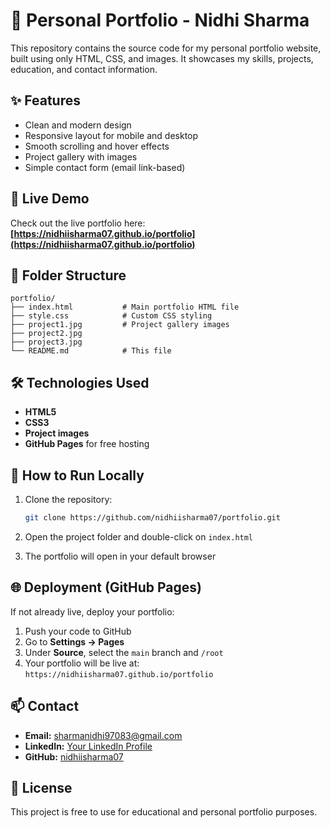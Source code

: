 # 🎨 Personal Portfolio - Nidhi Sharma

This repository contains the source code for my personal portfolio website, built using only HTML, CSS, and images. It showcases my skills, projects, education, and contact information.

## ✨ Features

- Clean and modern design  
- Responsive layout for mobile and desktop  
- Smooth scrolling and hover effects  
- Project gallery with images  
- Simple contact form (email link-based)  

## 🚀 Live Demo

Check out the live portfolio here:  
**[https://nidhiisharma07.github.io/portfolio](https://nidhiisharma07.github.io/portfolio)**  

## 📂 Folder Structure

```
portfolio/
├── index.html           # Main portfolio HTML file
├── style.css            # Custom CSS styling
├── project1.jpg         # Project gallery images
├── project2.jpg
├── project3.jpg
└── README.md            # This file
```

## 🛠️ Technologies Used

- **HTML5**  
- **CSS3**  
- **Project images**  
- **GitHub Pages** for free hosting  

## 📝 How to Run Locally

1. Clone the repository:

   ```bash
   git clone https://github.com/nidhiisharma07/portfolio.git
   ```

2. Open the project folder and double-click on `index.html`  
3. The portfolio will open in your default browser  

## 🌐 Deployment (GitHub Pages)

If not already live, deploy your portfolio:

1. Push your code to GitHub  
2. Go to **Settings → Pages**  
3. Under **Source**, select the `main` branch and `/root`  
4. Your portfolio will be live at:  
   `https://nidhiisharma07.github.io/portfolio`

## 📫 Contact

- **Email:** sharmanidhi97083@gmail.com  
- **LinkedIn:** [Your LinkedIn Profile](https://www.linkedin.com/in/nidhi-sharma-40247b272?utm_source=share&utm_campaign=share_via&utm_content=profile&utm_medium=android_app)  
- **GitHub:** [nidhiisharma07](https://github.com/nidhiisharma07)  

## 📄 License

This project is free to use for educational and personal portfolio purposes.
